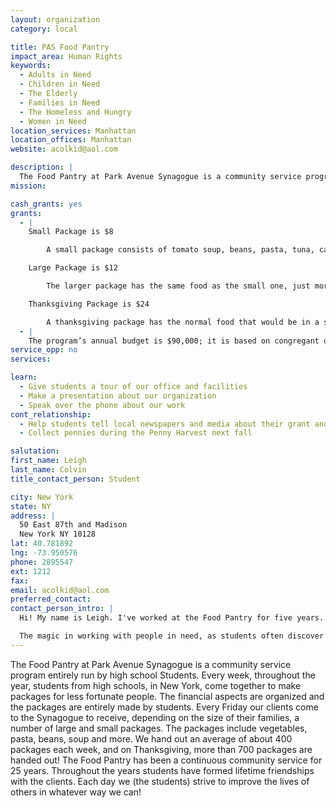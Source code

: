 ```yaml
---
layout: organization
category: local

title: PAS Food Pantry
impact_area: Human Rights
keywords: 
  - Adults in Need
  - Children in Need
  - The Elderly
  - Families in Need
  - The Homeless and Hungry
  - Women in Need
location_services: Manhattan
location_offices: Manhattan
website: acolkid@aol.com

description: |
  The Food Pantry at Park Avenue Synagogue is a community service program entirely run by high school Students. Every week, throughout the year, students from high schools, in New York, come together to make packages for less fortunate people. The financial aspects are organized and the packages are entirely made by students. Every Friday our clients come to the Synagogue to receive, depending on the size of their families, a number of large and small packages. The packages include vegetables, pasta, beans, soup and more. We hand out an average of about 400 packages each week, and on Thanksgiving, more than 700 packages are handed out! The Food Pantry has been a continuous community service for 25 years. Throughout the years students have formed lifetime friendships with the clients. Each day we (the students) strive to improve the lives of others in whatever way we can!
mission: 

cash_grants: yes
grants: 
  - |
    Small Package is $8

        A small package consists of tomato soup, beans, pasta, tuna, carrots, and corn

    Large Package is $12

        The larger package has the same food as the small one, just more of it!

    Thanksgiving Package is $24

        A thanksgiving package has the normal food that would be in a small or large package, a large or small turkey (depending on the size and number of the bag), a pie, and sometimes some candy for children who come with their guardians.
  - |
    The program’s annual budget is $90,000; it is based on congregant donations, the last five years have shown a significant increase in clients. These increases, combined with the rise in basic food costs, have put tremendous pressure on the ability of our budget to satisfy the demands of our purpose to serve all clients in our list. To answer the growing need we are in the process of joining the Food Bank of New York.  However, we are still in need of additional support.  We truly believe in the importance of our program and its positive contribution to the clients as well as our students and the pride our community takes in their work.  
service_opp: no
services: 

learn: 
  - Give students a tour of our office and facilities
  - Make a presentation about our organization
  - Speak over the phone about our work
cont_relationship: 
  - Help students tell local newspapers and media about their grant and/or project with us
  - Collect pennies during the Penny Harvest next fall

salutation: 
first_name: Leigh
last_name: Colvin
title_contact_person: Student

city: New York
state: NY
address: |
  50 East 87th and Madison  
  New York NY 10128
lat: 40.781892
lng: -73.950576
phone: 2895547
ext: 1212
fax: 
email: acolkid@aol.com
preferred_contact: 
contact_person_intro: |
  Hi! My name is Leigh. I've worked at the Food Pantry for five years. This program is one of the most rewarding aspects of my life, and the lives of the other high schoolers I work with. To our clients, it is more than a bag of food.  It is an opportunity to see young students that are caring and involved; these students are willing to take action, with great compassion, to improve the lives of the members of our neighboring communities.  

  The magic in working with people in need, as students often discover after spending some time volunteering at our Food Pantry program, is the realization that one gets more than one actually gives.  Unlike many young students who are not engaged in similar activities, the Food Pantry provides our students with an opportunity to improve the lives of others, but it also opens their eyes to the world of others.  Often, this is the first encounter they have with people who are truly in need.  For many students, it is a life-changing experience.  When they later go to college, they have a better understanding of the complexity of the world, and they seek additional opportunities to engage in meaningful volunteer experiences. We only hope that we can continue the program with as much success as we have had in the past.
---
```

The Food Pantry at Park Avenue Synagogue is a community service program entirely run by high school Students. Every week, throughout the year, students from high schools, in New York, come together to make packages for less fortunate people. The financial aspects are organized and the packages are entirely made by students. Every Friday our clients come to the Synagogue to receive, depending on the size of their families, a number of large and small packages. The packages include vegetables, pasta, beans, soup and more. We hand out an average of about 400 packages each week, and on Thanksgiving, more than 700 packages are handed out! The Food Pantry has been a continuous community service for 25 years. Throughout the years students have formed lifetime friendships with the clients. Each day we (the students) strive to improve the lives of others in whatever way we can!